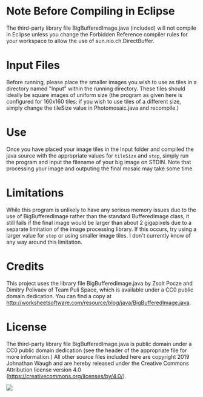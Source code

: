# Note Before Compiling in Eclipse
The third-party library file BigBufferedImage.java (included) will not compile in Eclipse unless you change the Forbidden Reference compiler rules for your workspace to allow the use of sun.nio.ch.DirectBuffer.

# Input Files
Before running, please place the smaller images you wish to use as tiles in a directory named "Input" within the running directory. These tiles should ideally be square images of uniform size (the program as given here is configured for 160x160 tiles; if you wish to use tiles of a different size, simply change the tileSize value in Photomosaic.java and recompile.)

# Use
Once you have placed your image tiles in the Input folder and compiled the java source with the appropriate values for `tileSize` and `step`, simply run the program and input the filename of your big image on STDIN. Note that processing your image and outputing the final mosaic may take some time.

# Limitations
While this program is unlikely to have any serious memory issues due to the use of BigBufferedImage rather than the standard BufferedImage class, it still fails if the final image would be larger than about 2 gigapixels due to a separate limitation of the image processing library. If this occurs, try using a larger value for `step` or using smaller image tiles. I don't currently know of any way around this limitation.

# Credits
This project uses the library file BigBufferedImage.java by Zsolt Pocze and Dimitry Polivaev of Team Puli Space, which is available under a CC0 public domain dedication. You can find a copy at http://worksheetsoftware.com/resource/blog/java/BigBufferedImage.java.

# License
The third-party library file BigBufferedImage.java is public domain under a CC0 public domain dedication (see the header of the appropriate file for more information.) All other source files included here are copyright 2019 Johnathan Waugh and are hereby released under the Creative Commons Attribution license version 4.0 (https://creativecommons.org/licenses/by/4.0/).

![](https://i.creativecommons.org/l/by/4.0/88x31.png)
